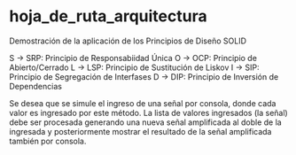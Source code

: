 # hoja_de_ruta_arquitectura

Demostración de la aplicación de los Principios de Diseño SOLID

S -> SRP: Principio de Responsabiidad Única
O -> OCP: Principio de Abierto/Cerrado
L -> LSP: Principio de Sustitución de Liskov
I -> SIP: Principio de Segregación de Interfases
D -> DIP: Principio de Inversión de Dependencias

Se desea que se simule el ingreso de una señal por consola, donde cada valor es ingresado por 
este método. La lista de valores ingresados (la señal) debe ser procesada generando una nueva
señal amplificada al doble de la ingresada y posteriormente mostrar el resultado de la señal
amplificada también por consola.